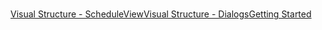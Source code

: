 ﻿

# 

[Visual Structure - ScheduleView](16372A60-27C3-4BD2-A72E-B1BB6A9D44B6)[Visual Structure - Dialogs](B1164D54-F169-42F0-8AA3-86747C9351FD)[Getting Started](http://radscheduleview-getting-started.md)